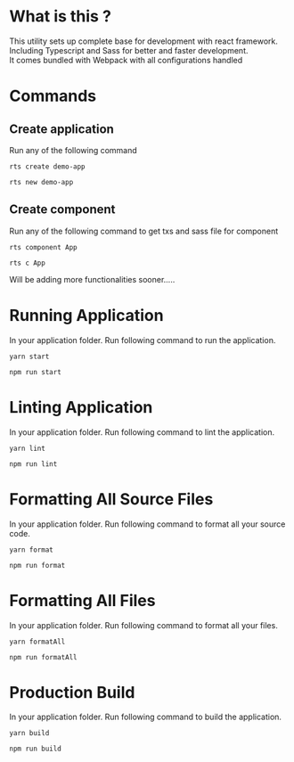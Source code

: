 # What is this ?

This utility sets up complete base for development with react framework. Including Typescript and Sass for better and faster development.  
It comes bundled with Webpack with all configurations handled

# Commands

## Create application

Run any of the following command

`rts create demo-app`

`rts new demo-app`

## Create component

Run any of the following command to get txs and sass file for component

`rts component App`

`rts c App`

Will be adding more functionalities sooner.....

# Running Application

In your application folder. Run following command to run the application.

`yarn start`

`npm run start`

# Linting Application

In your application folder. Run following command to lint the application.

`yarn lint`

`npm run lint`

# Formatting All Source Files

In your application folder. Run following command to format all your source code.

`yarn format`

`npm run format`

# Formatting All Files

In your application folder. Run following command to format all your files.

`yarn formatAll`

`npm run formatAll`

# Production Build

In your application folder. Run following command to build the application.

`yarn build`

`npm run build`
